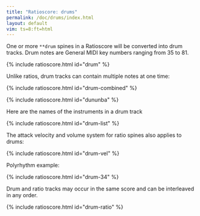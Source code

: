 ```yaml
---
title: "Ratioscore: drums"
permalink: /doc/drums/index.html
layout: default
vim: ts=8:ft=html
---
```


One or more `**drum` spines in a Ratioscore will be converted into
drum tracks.  Drum notes are General MIDI key numbers 
ranging from 35 to 81.

{% include ratioscore.html id="drum" %}
<script type="application/x-ratioscore" id="drum">
**dtime	**drum	**drum
*MM120	*	*
*	*	*
1	60	.
0.75	61	.
0.25	62	60
0.25	63	61
2	64	62
1.5	65	63
1	66	64
0.5	67	.
*-	*-	*-
</script>

Unlike ratios, drum tracks can contain multiple notes at one time:

{% include ratioscore.html id="drum-combined" %}
<script type="application/x-ratioscore" id="drum-combined">
**dtime	**drum
*MM120	*
*	*
1	60
0.75	61
0.25	62 60
0.25	63 61
2	64 62
1.5	65 63
1	66 64
0.5	67
*-	*-
</script>

{% include ratioscore.html id="dununba" %}
<script type="application/x-ratioscore" id="dununba">
!!!OTL@@MKU: Dununba
!!!OTL@EN: The dance of the strong men
!!!filter: myank -m 0,1,1,1,1,1,1,1,1,1,1,1,1,1,1,1,1,1,1,1
**recip	**drum	**drum	**drum	**drum	**drum	**drum
=0	=0	=0	=0	=0	=0	=0
!	!bell	!djembe	!djembe	!djembe	!dundun	!clave
*	*vel:45	*vel:50	*vel:60	*vel:60	*vel:50	*vel:90
*MM164	*	*	*	*	*	*
*M12/8	*	*	*	*	*	*
=1	=1	=1	=1	=1	=1	=1
8	68V	50V	47V	.	62V	75V
8	.	.	47	.	.	.
8	68	50	.	50	63	75
8	68V	50V	.	.	63V	75V
8	.	47	.	47	.	.
8	68	47	.	50	63	.
8	.	50V	47V	.	.	75V
8	68	.	47	.	63	.
8	68	.	45	50	63	75
8	.	50V	.	.	.	75V
8	68	47	45	47	63	.
8	.	47	.	50	.	.
=	=	=	=	=	=	=
*-	*-	*-	*-	*-	*-	*-
!!!URL: http://africandanceblog.blogspot.com/2011/09/dununba-strong-man-dance.html
</script>


Here are the names of the instruments in a drum track

{% include ratioscore.html id="drum-list" %}
<script type="application/x-ratioscore" id="drum-list">
!!!OTL: General MIDI Drum List
**dtime	**drum	**name
1	35	acoustic bass drum
1	36	electric bass drum
1	37	side stick
1	38	acoustic snare
1	39	hand clap
1	40	electric snare
1	41	low floor tom
1	42	closed hi-hat
1	43	high floor tom
1	44	pedal hi-hat
1	45	low tom
1	46	open hi-hat
1	47	low-mid tom
1	48	hi-mid tom
1	49	crash cymbal 1
1	50	high tom
1	51	ride cymbal 1
1	52	chinese cymbal
1	53	ride bell
1	54	tambourine
1	55	slpash cymbal
1	56	cowbell
1	57	crash cymbal 2
1	58	vibra slap
1	59	ride cymbal 2
1	60	high bongo
1	61	low bongo
1	62	mute high conga
1	63	open high conga
1	64	low conga
1	65	high timbale
1	66	low timbale
1	67	high agogo
1	68	low agogo
1	69	cabasa
1	70	maracas
1	71	short whistle
1	72	long whistle
1	73	short guiro
1	74	long guiro
1	75	claves
1	76	high woodblock
1	77	low woodblock
1	78	mute cuica
1	79	open cuica
1	80	mute triangle
1	81	open triangle
*-	*-	*-
</script>


The attack velocity and volume system for ratio spines also applies to 
drums:


{% include ratioscore.html id="drum-vel" %}
<script type="application/x-ratioscore" id="drum-vel">
**recip	**drum
*M3/4	*vel:40
*MM144	*vstep:60
=1	=1
4	77V
4	77
4	77
=2	=2
4	77V
4	77
4	77
=3	=3
4	77V
4	77
4	77
=4	=4
4	77V
4	77
4	77
==	==
*-	*-
</script>

Polyrhythm example:

{% include ratioscore.html id="drum-34" %}
<script type="application/x-ratioscore" id="drum-34">
!!!filter: myank -m 0,43,43,43,53,43,43,53,53,43,53,53,53,1
**dtime	**drum	**drum
=0	=0	=0
*MM500	*	*
=43	=43	=43
!! 4 against 3
1	76	77
1	.	.
1	.	.
1	76	.
1	.	77
1	.	.
1	76	.
1	.	.
1	.	77
1	76	.
1	.	.
1	.	.
=53	=53	=53
!! 5 against 3
1	76	77
1	.	.
1	.	.
1	76	.
1	.	.
1	.	77
1	76	.
1	.	.
1	.	.
1	76	.
1	.	77
1	.	.
1	76	.
1	.	.
1	.	.
=1	=1	=1
1	76	77
=	=	=
*-	*-	*-
</script>


Drum and ratio tracks may occur in the same score and can
be interleaved in any order.

{% include ratioscore.html id="drum-ratio" %}
<script type="application/x-ratioscore" id="drum-ratio">
!!!filter: myank -m 0,1,2,3,2,1,3,2,2,1,3,1,1,2,3,2,3,2,2,2,1,1,1,1,3
**dtime	**ratio	**drum	**ratio
=0	=0	=0	=0
*MM240	*I#14	*	*Iclars
*	*ref:C2	*	*ref:F#1
*	*vel:60	*vel:50	*vel:30
=1	=1	=1	=1
1	9	77 76	.
1	.	.	9
1	8	.	.
1	.	76	8
1	.	77	.
1	7	.	.
1	.	76	7
1	9	.	.
1	.	77	9
1	.	76	.
1	10	.	.
1	.	.	10
=2	=2	=2	=2
1	.	77	10
1	10	.	8
1	8	.	.
1	.	76	9
1	9	.	.
1	.	77	.
1	.	76	8
1	8	.	.
1	10	.	.
1	.	76	10
1	.	77	9
1	9	.	8
1	.	76	7
1	7	.	.
1	.	.	6
=3	=3	=3	=3
1	1/2	77	3
4	0	.	.
=	=	=	=
*-	*-	*-	*-

